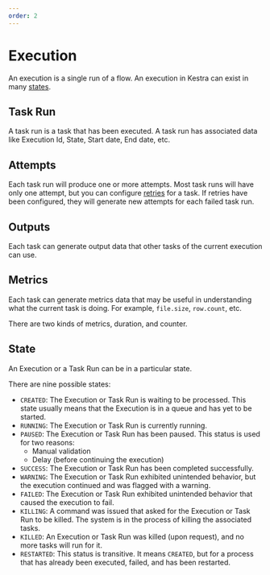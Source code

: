```yaml
---
order: 2
---
```


# Execution

An execution is a single run of a flow. An execution in Kestra can exist in many [states](#state).


## Task Run

A task run is a task that has been executed. A task run has associated data like Execution Id, State, Start date, End date, etc.


## Attempts 

Each task run will produce one or more attempts. Most task runs will have only one attempt, but you can configure [retries](../developer-guide/retries) for a task. If retries have been configured, they will generate new attempts for each failed task run.


## Outputs 

Each task can generate output data that other tasks of the current execution can use.


## Metrics 

Each task can generate metrics data that may be useful in understanding what the current task is doing. For example, `file.size`, `row.count`, etc.

There are two kinds of metrics, duration, and counter. 


## State 

An Execution or a Task Run can be in a particular state. 

There are nine possible states:    
* `CREATED`: The Execution or Task Run is waiting to be processed. This state usually means that the Execution is in a queue and has yet to be started.
* `RUNNING`: The Execution or Task Run is currently running.
* `PAUSED`: The Execution or Task Run has been paused. This status is used for two reasons:
    * Manual validation
    * Delay (before continuing the execution)
* `SUCCESS`: The Execution or Task Run has been completed successfully.
* `WARNING`: The Execution or Task Run exhibited unintended behavior, but the execution continued and was flagged with a warning.
* `FAILED`: The Execution or Task Run exhibited unintended behavior that caused the execution to fail.
* `KILLING`: A command was issued that asked for the Execution or Task Run to be killed. The system is in the process of killing the associated tasks.
* `KILLED`: An Execution or Task Run was killed (upon request), and no more tasks will run for it.
* `RESTARTED`: This status is transitive. It means `CREATED`, but for a process that has already been executed, failed, and has been restarted.
